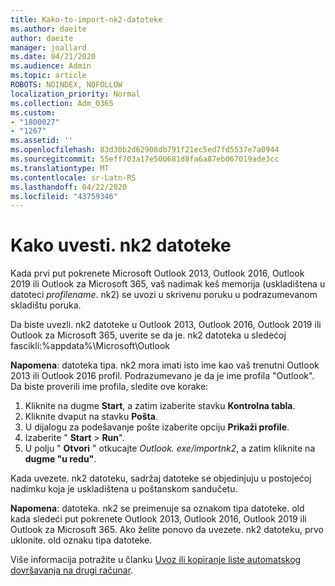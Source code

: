 ```yaml
---
title: Kako-to-import-nk2-datoteke
ms.author: daeite
author: daeite
manager: joallard
ms.date: 04/21/2020
ms.audience: Admin
ms.topic: article
ROBOTS: NOINDEX, NOFOLLOW
localization_priority: Normal
ms.collection: Adm_O365
ms.custom:
- "1800027"
- "1267"
ms.assetid: ''
ms.openlocfilehash: 83d30b2d62908db791f21ec5ed7fd5537e7a0944
ms.sourcegitcommit: 55eff703a17e500681d8fa6a87eb067019ade3cc
ms.translationtype: MT
ms.contentlocale: sr-Latn-RS
ms.lasthandoff: 04/22/2020
ms.locfileid: "43759346"
---
```

# <a name="how-to-import-nk2-files"></a>Kako uvesti. nk2 datoteke 

Kada prvi put pokrenete Microsoft Outlook 2013, Outlook 2016, Outlook 2019 ili Outlook za Microsoft 365, vaš nadimak keš memorija (uskladištena u datoteci *profilename*. nk2) se uvozi u skrivenu poruku u podrazumevanom skladištu poruka.

Da biste uvezli. nk2 datoteke u Outlook 2013, Outlook 2016, Outlook 2019 ili Outlook za Microsoft 365, uverite se da je. nk2 datoteka u sledećoj fascikli:%appdata%\Microsoft\Outlook

**Napomena**: datoteka tipa. nk2 mora imati isto ime kao vaš trenutni Outlook 2013 ili Outlook 2016 profil. Podrazumevano je da je ime profila "Outlook". Da biste proverili ime profila, sledite ove korake: 
1. Kliknite na dugme **Start**, a zatim izaberite stavku **Kontrolna tabla**.
2. Kliknite dvaput na stavku **Pošta**.
3. U dijalogu za podešavanje pošte izaberite opciju **Prikaži profile**.
4. Izaberite " **Start** > **Run**".
5. U polju " **Otvori** " otkucajte *Outlook. exe/importnk2*, a zatim kliknite na **dugme "u redu"**. 

Kada uvezete. nk2 datoteku, sadržaj datoteke se objedinjuju u postojećoj nadimku koja je uskladištena u poštanskom sandučetu.

**Napomena**: datoteka. nk2 se preimenuje sa oznakom tipa datoteke. old kada sledeći put pokrenete Outlook 2013, Outlook 2016, Outlook 2019 ili Outlook za Microsoft 365. Ako želite ponovo da uvezete. nk2 datoteku, prvo uklonite. old oznaku tipa datoteke.

Više informacija potražite u članku [Uvoz ili kopiranje liste automatskog dovršavanja na drugi računar](https://support.microsoft.com/help/2806550/how-to-import-nk2-files-into-outlook%).